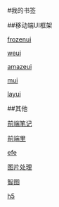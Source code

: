 #我的书签

##移动端UI框架

[frozenui](http://frozenui.github.io/)

[weui](https://weui.io/)

[amazeui](http://amazeui.org/)

[mui](http://dev.dcloud.net.cn/mui/)

[layui](http://frozenui.github.io/)

##其他

[前端笔记](http://www.cssue.com/)

[前端里](http://www.yyyweb.com/)

[efe](http://efe.baidu.com/)

[图片处理](https://tinypng.com/)

[智图](http://zhitu.isux.us/)

[h5](http://xw.qq.com/iphone/m/yutu/ythuizy.html)
